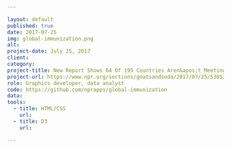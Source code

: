 ```yaml
---

layout: default
published: true
date: 2017-07-25
img: global-immunization.png
alt:
project-date: July 25, 2017
client:
category:
project-title: New Report Shows 64 Of 195 Countries Aren&apos;t Meeting A Basic Vaccination Target
project-url: https://www.npr.org/sections/goatsandsoda/2017/07/25/538539473/new-report-shows-64-of-195-countries-arent-meeting-basic-vaccination-target?utm_source=dlvr.it&utm_medium=twitter
role: Graphics developer, data analyst
code: https://github.com/nprapps/global-immunization
data:
tools:
  - title: HTML/CSS
    url:
  - title: D3
    url:

---
```

